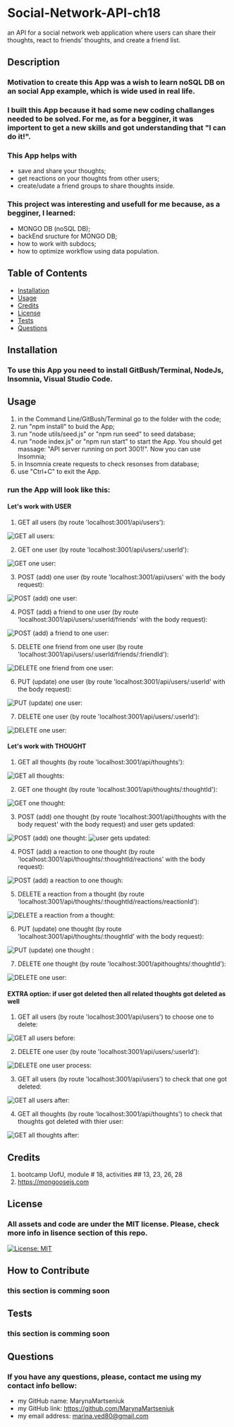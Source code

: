 # Social-Network-API-ch18
 an API for a social network web application where users can share their thoughts, react to friends’ thoughts, and create a friend list.

## Description
### Motivation to create this App was a wish to learn noSQL DB on an social App example, which is wide used in real life.
### I built this App because it had some new coding challanges needed to be solved. For me, as for a begginer, it was importent to get a new skills and got understanding that "I can do it!".
### This App helps with 
- save and share your thoughts;
- get reactions on your thoughts from other users;
- create/udate a friend groups to share thoughts inside.
  
### This project was interesting and usefull for me because, as a begginer, I learned:
- MONGO DB (noSQL DB);
- backEnd sructure for MONGO DB;
- how to work with subdocs;
- how to optimize workflow using data population.

## Table of Contents

- [Installation](#installation)
- [Usage](#usage)
- [Credits](#credits)
- [License](#license)
- [Tests](#tests)
- [Questions](#questions)

## Installation
### To use this App you need to install GitBush/Terminal, NodeJs, Insomnia, Visual Studio Code.

## Usage
1. in the Command Line/GitBush/Terminal go to the folder with the code;
2. run "npm install" to buid the App;
3. run "node utils/seed.js" or "npm run seed" to seed database;
4. run "node index.js" or "npm run start" to start the App. You should get massage: "API server running on port 3001!". Now you can use Insomnia;
5. in Insomnia create requests to check resonses from database;
6. use "Ctrl+C" to exit the App.

### run the App will look like this:
#### Let's work with USER
1. GET all users (by route 'localhost:3001/api/users'):
   
![GET all users:](https://github.com/MarynaMartseniuk/Social-Network-API-ch18/blob/main/utils/images/usersGET.jpg)

2. GET one user (by route 'localhost:3001/api/users/:userId'):
   
![GET one user:](https://github.com/MarynaMartseniuk/Social-Network-API-ch18/blob/main/utils/images/oneUserGET.jpg)

3. POST (add) one user (by route 'localhost:3001/api/users' with the body request):
   
![POST (add) one user:](https://github.com/MarynaMartseniuk/Social-Network-API-ch18/blob/main/utils/images/userPOST.jpg)

4. POST (add) a friend to one user (by route 'localhost:3001/api/users/:userId/friends' with the body request):
   
![POST (add) a friend to one user:](https://github.com/MarynaMartseniuk/Social-Network-API-ch18/blob/main/utils/images/friendPOST.jpg)
    
5.  DELETE one friend from one user (by route 'localhost:3001/api/users/:userId/friends/:friendId'):
    
![DELETE one friend from one user:](https://github.com/MarynaMartseniuk/Social-Network-API-ch18/blob/main/utils/images/friendDELETE.jpg)

6. PUT (update) one user (by route 'localhost:3001/api/users/:userId' with the body request):
   
![PUT (update) one user:](https://github.com/MarynaMartseniuk/Social-Network-API-ch18/blob/main/utils/images/userPUT.jpg)

7. DELETE one user (by route 'localhost:3001/api/users/:userId'):
    
![DELETE one user:](https://github.com/MarynaMartseniuk/Social-Network-API-ch18/blob/main/utils/images/userDELETE.jpg)

#### Let's work with THOUGHT
1. GET all thoughts (by route 'localhost:3001/api/thoughts'):
   
![GET all thoughts:](https://github.com/MarynaMartseniuk/Social-Network-API-ch18/blob/main/utils/images/thoughtsGET.jpg)

2. GET one thought (by route 'localhost:3001/api/thoughts/:thoughtId'):
   
![GET one thought:]()

3. POST (add) one thought (by route 'localhost:3001/api/thoughts with the body request' with the body request) and user gets updated:
   
![POST (add) one thought:](https://github.com/MarynaMartseniuk/Social-Network-API-ch18/blob/main/utils/images/thoughtPOST.jpg)
![user gets updated:](https://github.com/MarynaMartseniuk/Social-Network-API-ch18/blob/main/utils/images/thoughtPOST-user.jpg)

4. POST (add) a reaction to one thought (by route 'localhost:3001/api/thoughts/:thoughtId/reactions' with the body request):
   
![POST (add) a reaction to one though:](https://github.com/MarynaMartseniuk/Social-Network-API-ch18/blob/main/utils/images/reactionPOST.jpg)
    
5.  DELETE a reaction from a thought (by route 'localhost:3001/api/thoughts/:thoughtId/reactions/reactionId'):
    
![DELETE a reaction from a thought:](https://github.com/MarynaMartseniuk/Social-Network-API-ch18/blob/main/utils/images/reactionDELETE.jpg)

6. PUT (update) one thought (by route 'localhost:3001/api/thoughts/:thoughtId' with the body request):
   
![PUT (update) one thought :](https://github.com/MarynaMartseniuk/Social-Network-API-ch18/blob/main/utils/images/thoughtPUT.jpg)

7. DELETE one thought (by route 'localhost:3001/apithoughts/:thoughtId'):
    
![DELETE one user:](https://github.com/MarynaMartseniuk/Social-Network-API-ch18/blob/main/utils/images/thoughtDELETE.jpg)

#### EXTRA option: if user got deleted then all related thoughts got deleted as well
1. GET all users (by route 'localhost:3001/api/users') to choose one to delete:
   
![GET all users before:](https://github.com/MarynaMartseniuk/Social-Network-API-ch18/blob/main/utils/images/DELuserDELthoughts_before.jpg)

2. DELETE one user (by route 'localhost:3001/api/users/:userId'):
   
![DELETE one user process:](https://github.com/MarynaMartseniuk/Social-Network-API-ch18/blob/main/utils/images/DELuserDELthoughts_userDEL.jpg)

3. GET all users (by route 'localhost:3001/api/users') to check that one got deleted:
   
![GET all users after:](https://github.com/MarynaMartseniuk/Social-Network-API-ch18/blob/main/utils/images/DELuserDELthoughts_afterUser.jpg)

4. GET all thoughts (by route 'localhost:3001/api/thoughts') to check that thoughts got deleted with thier user:
   
![GET all thoughts after:](https://github.com/MarynaMartseniuk/Social-Network-API-ch18/blob/main/utils/images/DELuserDELthoughts_afterThoughts.jpg)
    
## Credits
1. bootcamp UofU, module # 18, activities ## 13, 23, 26, 28
2. https://mongoosejs.com

## License
### All assets and code are under the MIT license. Please, check more info in lisence section of this repo.
[![License: MIT](https://img.shields.io/badge/License-MIT-yellow.svg)](https://opensource.org/licenses/MIT)

## How to Contribute
### this section is comming soon

## Tests
### this section is comming soon

## Questions
### If you have any questions, please, contact me using my contact info bellow:
- my GitHub name: MarynaMartseniuk
- my GitHub link: https://github.com/MarynaMartseniuk
- my email address: marina.ved80@gmail.com
